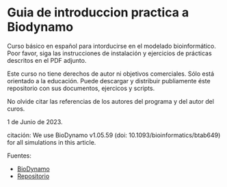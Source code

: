 # Guia de introduccion practica a Biodynamo

Curso básico en español para intorducirse en el modelado bioinformático.
Poor favor, siga las instrucciones de instalación y ejercicios de prácticas
descritos en el PDF adjunto. 

Este curso no tiene derechos de autor ni objetivos comerciales.
Sólo está orientado a la educación. Puede descargar y distribuir 
publiamente éste repositorio con sus documentos, ejercicos y scripts.

No olvide citar las referencias de los autores del programa y del autor del
curos.

1 de Junio de 2023.

citación: We use BioDynamo v1.05.59 (doi: 10.1093/bioinformatics/btab649) for all simulations in this article.

Fuentes:
- [BioDynamo](https://www.biodynamo.org)
- [Repositorio](https://github.com/BioDynaMo/biodynamo)
